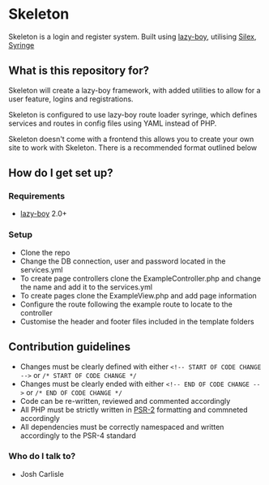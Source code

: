 # Skeleton #

Skeleton is a login and register system. Built using [lazy-boy], utilising [Silex], [Syringe]  

## What is this repository for? 

Skeleton will create a lazy-boy framework, with added utilities to allow for a user feature, logins and registrations.

Skeleton is configured to use lazy-boy route loader syringe, which defines services and routes in config files using YAML instead of PHP.

Skeleton doesn't come with a frontend this allows you to create your own site to work with Skeleton. There is a recommended format outlined below

## How do I get set up?

### Requirements
* [lazy-boy] 2.0+

### Setup
* Clone the repo
* Change the DB connection, user and password located in the services.yml
* To create page controllers clone the ExampleController.php and change the name and add it to the services.yml
* To create pages clone the ExampleView.php and add page information
* Configure the route following the example route to locate to the controller
* Customise the header and footer files included in the template folders

## Contribution guidelines
* Changes must be clearly defined with either `<!-- START OF CODE CHANGE -->` or `/* START OF CODE CHANGE */`
* Changes must be clearly ended with either `<!-- END OF CODE CHANGE -->` or `/* END OF CODE CHANGE */`
* Code can be re-written, reviewed and commented accordingly
* All PHP must be strictly written in [PSR-2] formatting and commneted accordingly
* All dependencies must be correctly namespaced and written accordingly to the PSR-4 standard

### Who do I talk to?
* Josh Carlisle

[Silex]: https://github.com/silexphp/silex
[Syringe]: https://github.com/silktide/syringe
[lazy-boy]: https://github.com/silktide/lazy-boy
[PSR-2]: https://github.com/php-fig/fig-standards/blob/master/accepted/PSR-2-coding-style-guide.md